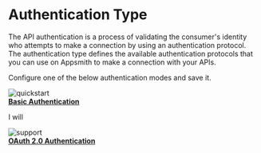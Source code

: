 # Authentication Type

The API authentication is a process of validating the consumer's identity who attempts to make a connection by using an authentication protocol. The authentication type defines the available authentication protocols that you can use on Appsmith to make a connection with your APIs.

Configure one of the below authentication modes and save it.

<div class="containerGridSampleApp">

   <div class=" containerColumnSampleApp columnGrid column-one">
    <div class="containerCol">
         <img class="containerImage" src="/img/authlanding_.png" alt="quickstart"/>
      </div> 
      <b><a href="/core-concepts/connecting-to-data-sources/authentication/authentication-type/basic-authentication">Basic Authentication</a></b>
      <div class="containerDescription">
      </div>
   </div>
   
   I will


   <div class="containerColumnSampleApp columnGrid column-three">
   <div class="containerCol">
         <img class="containerImage" src="/img/fingerprint_.png" alt="support"/>
      </div>
      <b><a href="/core-concepts/connecting-to-data-sources/authentication/authentication-type/oauth2-authentication">OAuth 2.0 Authentication</a></b>
      <div class="containerDescription"> 
      </div>
   </div>
  
</div> 




